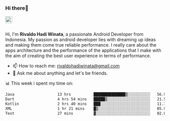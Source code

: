 ### Hi there👋
<a href="https://www.linkedin.com/in/rivaldohadiwinata/">
  <img align="left" alt="Rivaldo's LinkedIN" width="22px" src="https://upload.wikimedia.org/wikipedia/commons/8/81/LinkedIn_icon.svg" />
</a>

<br/>
<br/>

Hi, I'm **Rivaldo Hadi Winata**, a passionate Android Developer from Indonesia. 
My passion as android developer lies with dreaming up ideas and making them come true reliable performance. 
I really care about the apps architecture and the performance of the applications that I make with the aim of creating the best user experience in terms of performance.

- 📫 How to reach me: [rivaldohadiwinata@gmail.com](mailto:rivaldohadiwinata@gmail.com)
- 💬 Ask me about anything and let's be friends.

📊 This week i spent my time on:


<!--START_SECTION:waka-->

```txt
Java                   13 hrs          ██████████████▒░░░░░░░░░░   56.98 %
Dart                   4 hrs 54 mins   █████▒░░░░░░░░░░░░░░░░░░░   21.51 %
Kotlin                 2 hrs 40 mins   ███░░░░░░░░░░░░░░░░░░░░░░   11.72 %
XML                    1 hr 21 mins    █▒░░░░░░░░░░░░░░░░░░░░░░░   05.98 %
Text                   27 mins         ▓░░░░░░░░░░░░░░░░░░░░░░░░   02.03 %
```

<!--END_SECTION:waka-->


<!--- 🔭 I’m currently working on Management Order Depot Acun -->

<!--
**rivaldotjioe/rivaldotjioe** is a ✨ _special_ ✨ repository because its `README.md` (this file) appears on your GitHub profile.

Here are some ideas to get you started:

- 🔭 I’m currently working on ...
- 🌱 I’m currently learning ...
- 👯 I’m looking to collaborate on ...
- 🤔 I’m looking for help with ...
- 💬 Ask me about ...
- 📫 How to reach me: ...
- 😄 Pronouns: ...
- ⚡ Fun fact: ...
-->
